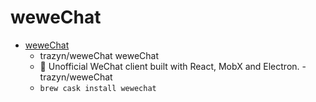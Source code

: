 # weweChat
- [weweChat](https://github.com/trazyn/weweChat)
  -  trazyn/weweChat weweChat
  - 💬 Unofficial WeChat client built with React, MobX and Electron. - trazyn/weweChat
  - `brew cask install wewechat`
